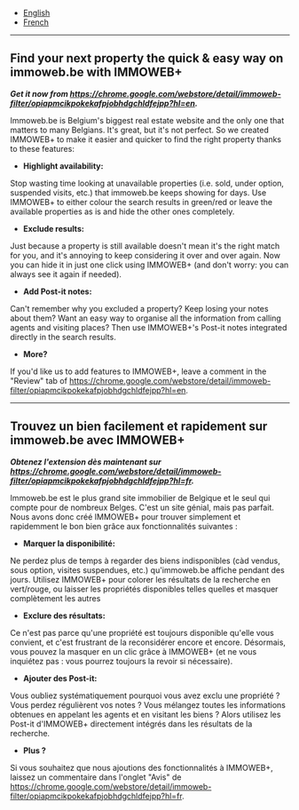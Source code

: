 - [English](#english)
- [French](#french)

---

<a name="english"></a>

## Find your next property the quick & easy way on immoweb.be with IMMOWEB+

***Get it now from https://chrome.google.com/webstore/detail/immoweb-filter/opiapmcikpokekafpjobhdgchldfejpp?hl=en.***

Immoweb.be is Belgium's biggest real estate website and the only one that matters to many Belgians. It's great, but it's not perfect. So we created IMMOWEB+ to make it easier and quicker to find the right property thanks to these features:

- **Highlight availability:**

Stop wasting time looking at unavailable properties (i.e. sold, under option, suspended visits, etc.) that immoweb.be keeps showing for days. Use IMMOWEB+ to either colour the search results in green/red or leave the available properties as is and hide the other ones completely.

- **Exclude results:**

Just because a property is still available doesn't mean it's the right match for you, and it's annoying to keep considering it over and over again. Now you can hide it in just one click using IMMOWEB+ (and don't worry: you can always see it again if needed).

- **Add Post-it notes:**

Can't remember why you excluded a property? Keep losing your notes about them? Want an easy way to organise all the information from calling agents and visiting places? Then use IMMOWEB+'s Post-it notes integrated directly in the search results.

- **More?**

If you'd like us to add features to IMMOWEB+, leave a comment in the "Review" tab of https://chrome.google.com/webstore/detail/immoweb-filter/opiapmcikpokekafpjobhdgchldfejpp?hl=en.

---

<a name="french"></a>

## Trouvez un bien facilement et rapidement sur immoweb.be avec IMMOWEB+

***Obtenez l'extension dès maintenant sur https://chrome.google.com/webstore/detail/immoweb-filter/opiapmcikpokekafpjobhdgchldfejpp?hl=fr.***

Immoweb.be est le plus grand site immobilier de Belgique et le seul qui compte pour de nombreux Belges. C'est un site génial, mais pas parfait. Nous avons donc créé IMMOWEB+ pour trouver simplement et rapidemment le bon bien grâce aux fonctionnalités suivantes :

- **Marquer la disponibilité:**

Ne perdez plus de temps à regarder des biens indisponibles (càd vendus, sous option, visites suspendues, etc.) qu'immoweb.be affiche pendant des jours. Utilisez IMMOWEB+ pour colorer les résultats de la recherche en vert/rouge, ou laisser les propriétés disponibles telles quelles et masquer complètement les autres

- **Exclure des résultats:**

Ce n'est pas parce qu'une propriété est toujours disponible qu'elle vous convient, et c'est frustrant de la reconsidérer encore et encore. Désormais, vous pouvez la masquer en un clic grâce à IMMOWEB+ (et ne vous inquiétez pas : vous pourrez toujours la revoir si nécessaire).

- **Ajouter des Post-it:**

Vous oubliez systématiquement pourquoi vous avez exclu une propriété ? Vous perdez régulièrent vos notes ? Vous mélangez toutes les informations obtenues en appelant les agents et en visitant les biens ? Alors utilisez les Post-it d'IMMOWEB+ directement intégrés dans les résultats de la recherche.

- **Plus ?**

Si vous souhaitez que nous ajoutions des fonctionnalités à IMMOWEB+, laissez un commentaire dans l'onglet "Avis" de https://chrome.google.com/webstore/detail/immoweb-filter/opiapmcikpokekafpjobhdgchldfejpp?hl=fr.
